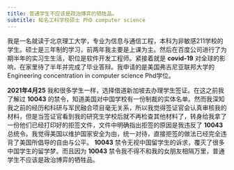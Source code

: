 ```yaml
---
title: 普通学生不应该是政治博弈的牺牲品。
subtitle: 知名工科学校硕士 PhD computer science
---
```

我是一名就读于北京理工大学，专业为信息与通信工程，本科为非敏感211学校的学生。硕士是三年制的学习，前两年我主要是上课为主。然后在百度公司进行了为期半年的实习生生活，职位是软件开发工程师。紧接着就是 **covid-19** 对全球的影响，在家里待了半年并完成了毕业答辩。我申请的是美国弗吉尼亚联邦大学的Engineering concentration in computer science Phd学位。

**2021年4月25** 我和很多学生一样，选择借道新加坡去办理学生签证。在这之前我了解过 **10043** 的禁令，知道美国对中国学校有一份制裁的实体名单。然而我深知我之前的经历和科研与军民融合项目毫无关系，所以我觉得签证官会认真审核我的材料，但是当签证官看到我的研究生学校后就不再检查其他材料了，转身给我拿了一份他们已经打印好的拒签文件，文件中明确指出拒签的原因是我违反了 **10043** 总统令。我觉得美国以维护国家安全为由，统一对待，直接拒签的做法已经完全违背了美国所倡导的自由与公平。 **10043** 禁令无视中国留学生的诉求，覆灭了很多中国学生的留学梦。而且因为 **10043** 禁令我不得不和我的女朋友相隔万里，普通学生不应该是政治博弈的牺牲品。